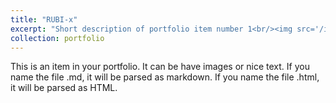 ```yaml
---
title: "RUBI-x"
excerpt: "Short description of portfolio item number 1<br/><img src='/images/rubi_project.png'>"
collection: portfolio
---
```


This is an item in your portfolio. It can be have images or nice text. If you name the file .md, it will be parsed as markdown. If you name the file .html, it will be parsed as HTML. 
